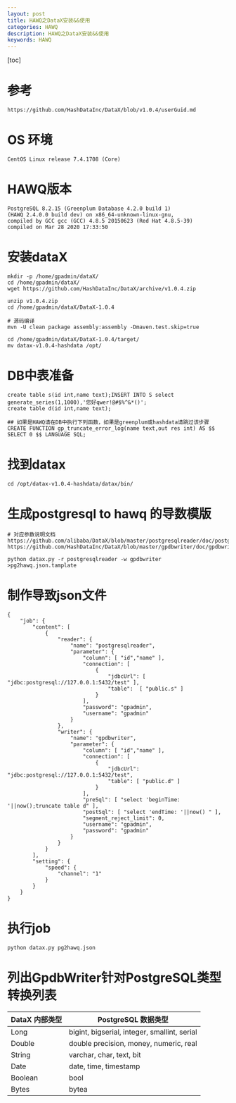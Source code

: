 ```yaml
---
layout: post
title: HAWQ之DataX安装&&使用
categories: HAWQ
description: HAWQ之DataX安装&&使用
keywords: HAWQ
---
```


[toc]

# 参考

```
https://github.com/HashDataInc/DataX/blob/v1.0.4/userGuid.md
```

# OS 环境
```
CentOS Linux release 7.4.1708 (Core)
```
# HAWQ版本
```
PostgreSQL 8.2.15 (Greenplum Database 4.2.0 build 1) 
(HAWQ 2.4.0.0 build dev) on x86_64-unknown-linux-gnu, 
compiled by GCC gcc (GCC) 4.8.5 20150623 (Red Hat 4.8.5-39) 
compiled on Mar 28 2020 17:33:50
```

# 安装dataX
```
mkdir -p /home/gpadmin/dataX/
cd /home/gpadmin/dataX/
wget https://github.com/HashDataInc/DataX/archive/v1.0.4.zip

unzip v1.0.4.zip
cd /home/gpadmin/dataX/DataX-1.0.4

# 源码编译
mvn -U clean package assembly:assembly -Dmaven.test.skip=true

cd /home/gpadmin/dataX/DataX-1.0.4/target/
mv datax-v1.0.4-hashdata /opt/
```
# DB中表准备
```
create table s(id int,name text);INSERT INTO S select generate_series(1,1000),'您好qwer!@#$%^&*()';
create table d(id int,name text);

## 如果是HAWQ请在DB中执行下列函数，如果是greenplum或hashdata请跳过该步骤
CREATE FUNCTION gp_truncate_error_log(name text,out res int) AS $$ SELECT 0 $$ LANGUAGE SQL;
```

# 找到datax
```
cd /opt/datax-v1.0.4-hashdata/datax/bin/
```

# 生成postgresql to hawq 的导数模版
```
# 对应参数说明文档
https://github.com/alibaba/DataX/blob/master/postgresqlreader/doc/postgresqlreader.md
https://github.com/HashDataInc/DataX/blob/master/gpdbwriter/doc/gpdbwriter.md

python datax.py -r postgresqlreader -w gpdbwriter >pg2hawq.json.tamplate
```

# 制作导致json文件
```
{
    "job": {
        "content": [
            {
                "reader": {
                    "name": "postgresqlreader",
                    "parameter": {
                        "column": [ "id","name" ],
                        "connection": [
                            {
                                "jdbcUrl": [ "jdbc:postgresql://127.0.0.1:5432/test" ],
                                "table":  [ "public.s" ]
                            }
                        ],
                        "password": "gpadmin",
                        "username": "gpadmin"
                    }
                },
                "writer": {
                    "name": "gpdbwriter",
                    "parameter": {
                        "column": [ "id","name" ],
                        "connection": [
                            {
                                "jdbcUrl": "jdbc:postgresql://127.0.0.1:5432/test",
                                "table": [ "public.d" ]
                            }
                        ],
                        "preSql": [ "select 'beginTime: '||now();truncate table d" ],
                        "postSql": [ "select 'endTime: '||now() " ],
                        "segment_reject_limit": 0,
                        "username": "gpadmin",
                        "password": "gpadmin"
                    }
                }
            }
        ],
        "setting": {
            "speed": {
                "channel": "1"
            }
        }
    }
}
```


# 执行job
```
python datax.py pg2hawq.json
```






# 列出GpdbWriter针对PostgreSQL类型转换列表
| DataX 内部类型 | PostgreSQL 数据类型                          |
| -------------- | -------------------------------------------- |
| Long           | bigint, bigserial, integer, smallint, serial |
| Double         | double precision, money, numeric, real       |
| String         | varchar, char, text, bit                     |
| Date           | date, time, timestamp                        |
| Boolean        | bool                                         |
| Bytes          | bytea                                        |